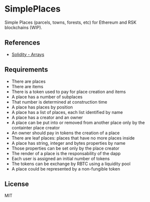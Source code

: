 # SimplePlaces

Simple Places (parcels, towns, forests, etc) for Ethereum and RSK blockchains (WIP).

## References

- [Solidity - Arrays](https://www.tutorialspoint.com/solidity/solidity_arrays.htm)

## Requirements

- There are places
- There are items
- There is a token used to pay for place creation and items
- A place has a number of subplaces
- That number is determined at construction time
- A place has places by position
- A place has a list of places, each list identified by name
- A place has a creator and an owner
- A place can be put into or removed from another place 
only by the containter place creator
- An owner should pay in tokens the creation of a place
- There are leaf places: places that have no more places inside
- A place has string, integer and bytes properties by name
- Those properties can be set only by the place creator
- The render of a place is the responsability of the dapp
- Each user is assigned an initial number of tokens
- The tokens can be exchange by RBTC using a liquidity pool
- A place could be represented by a non-fungible token

## License

MIT

